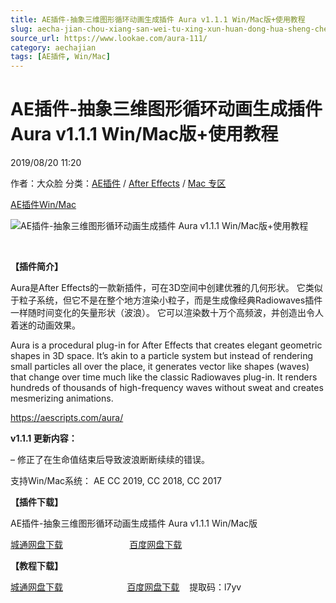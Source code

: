 ```yaml
---
title: AE插件-抽象三维图形循环动画生成插件 Aura v1.1.1 Win/Mac版+使用教程
slug: aecha-jian-chou-xiang-san-wei-tu-xing-xun-huan-dong-hua-sheng-cheng-cha-jian-aura-v1-1-1-win-macban-shi-yong-jiao-cheng
source_url: https://www.lookae.com/aura-111/
category: aechajian
tags: [AE插件, Win/Mac]
---
```

# AE插件-抽象三维图形循环动画生成插件 Aura v1.1.1 Win/Mac版+使用教程

2019/08/20 11:20

作者：大众脸
分类：[AE插件](https://www.lookae.com/after-effects/aechajian/) / [After Effects](https://www.lookae.com/after-effects/) / [Mac 专区](https://www.lookae.com/mac-osx/)

[AE插件](https://www.lookae.com/tag/ae%e6%8f%92%e4%bb%b6/)[Win/Mac](https://www.lookae.com/tag/winmac/)

![AE插件-抽象三维图形循环动画生成插件 Aura v1.1.1 Win/Mac版+使用教程](https://www.lookae.com/wp-content/uploads/2019/06/Aura.jpg "AE插件-抽象三维图形循环动画生成插件 Aura v1.1.1 Win/Mac版+使用教程-LookAE.com")

﻿

**【插件简介】**

Aura是After Effects的一款新插件，可在3D空间中创建优雅的几何形状。 它类似于粒子系统，但它不是在整个地方渲染小粒子，而是生成像经典Radiowaves插件一样随时间变化的矢量形状（波浪）。 它可以渲染数十万个高频波，并创造出令人着迷的动画效果。

Aura is a procedural plug-in for After Effects that creates elegant geometric shapes in 3D space. It’s akin to a particle system but instead of rendering small particles all over the place, it generates vector like shapes (waves) that change over time much like the classic Radiowaves plug-in. It renders hundreds of thousands of high-frequency waves without sweat and creates mesmerizing animations.

https://aescripts.com/aura/

**v1.1.1 更新内容：**

– 修正了在生命值结束后导致波浪断断续续的错误。

支持Win/Mac系统： AE CC 2019, CC 2018, CC 2017

**【插件下载】**

AE插件-抽象三维图形循环动画生成插件 Aura v1.1.1 Win/Mac版

[城通网盘下载](https://lookae.ctfile.com/fs/680462-393580552)                           [百度网盘下载](https://pan.baidu.com/s/1OZ7DttDq9Rk0CpL2FRr5HQ)

**【教程下载】**

[城通网盘下载](https://lookae.ctfile.com/fs/680462-383547035)                          [百度网盘下载](https://pan.baidu.com/s/17xBymW8qBFmMaiuKaErWbA)    提取码：l7yv
